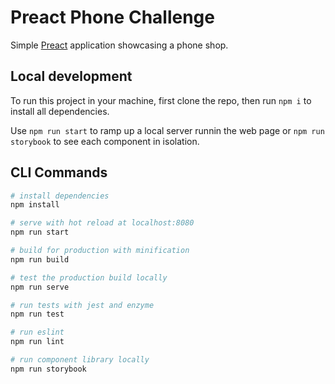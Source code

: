 # Preact Phone Challenge

Simple [Preact](https://preactjs.com) application showcasing a phone shop.

## Local development

To run this project in your machine, first clone the repo, then run `npm i` to install all dependencies. 

Use `npm run start` to ramp up a local server runnin the web page or `npm run storybook` to see each component in isolation.

## CLI Commands

``` bash
# install dependencies
npm install

# serve with hot reload at localhost:8080
npm run start

# build for production with minification
npm run build

# test the production build locally
npm run serve

# run tests with jest and enzyme
npm run test

# run eslint
npm run lint

# run component library locally
npm run storybook
```
